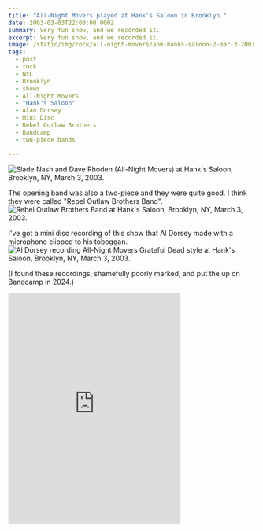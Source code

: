 ```yaml
---
title: "All-Night Movers played at Hank's Saloon in Brooklyn."
date: 2003-03-03T22:00:00.000Z
summary: Very fun show, and we recorded it.
excerpt: Very fun show, and we recorded it.
image: /static/img/rock/all-night-movers/anm-hanks-saloon-2-mar-3-2003.jpg
tags:
  - post
  - rock
  - NYC
  - Brooklyn
  - shows
  - All-Night Movers
  - "Hank's Saloon"
  - Alan Dorsey
  - Mini Disc
  - Rebel Outlaw Brothers
  - Bandcamp
  - two-piece bands

---
```


![Slade Nash and Dave Rhoden (All-Night Movers) at Hank's Saloon, Brooklyn, NY, March 3, 2003.](/static/img/rock/all-night-movers/anm-hanks-saloon-2-mar-3-2003.jpg "Slade Nash and Dave Rhoden  (All-Night Movers) at Hank's Saloon, Brooklyn, NY, March 3, 2003")

The opening band was also a two-piece and they were quite good. I think they were called "Rebel Outlaw Brothers Band".
![Rebel Outlaw Brothers Band at Hank's Saloon, Brooklyn, NY, March 3, 2003.](/static/img/rock/all-night-movers/anm-hanks-saloon-rebel-outlaw-bros-mar-3-2003.jpg)

I've got a mini disc recording of this show that Al Dorsey made with a microphone clipped to his toboggan.
![Al Dorsey recording All-Night Movers Grateful Dead style at Hank's Saloon, Brooklyn, NY, March 3, 2003.](/static/img/rock/all-night-movers/anm-hanks-saloon-al-toboggan-mar-3-2003.jpg)

(I found these recordings, shamefully poorly marked, and put the up on Bandcamp in 2024.)
<iframe style="border: 0; width: 350px; height: 470px;" src="https://bandcamp.com/EmbeddedPlayer/album=2097584081/size=large/bgcol=ffffff/linkcol=de270f/tracklist=false/transparent=true/" seamless><a href="https://davidrhoden.bandcamp.com/album/at-hanks-saloon">At Hank&#39;s Saloon by All-Night Movers</a></iframe>
